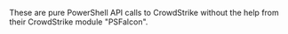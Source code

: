 These are pure PowerShell API calls to CrowdStrike without the help from their CrowdStrike module "PSFalcon".
